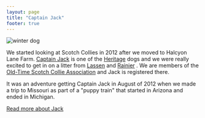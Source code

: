 ```yaml
---
layout: page
title: "Captain Jack"
footer: true
---
```



![winter dog](/images/winter-jack.jpg "More Captain Jack in the snow")

We started looking at Scotch Collies in 2012 after we moved to Halcyon Lane Farm. 
[Captain Jack](http://www.scotchcollie.org/registry/browser.php?id=63740 "Heritage Captain Jack")
is one of the
[Heritage](http://heritage.scotchcollie.org "Heritage Kennels")
dogs
and we were really excited to get in on a litter from 
[Lassen](http://www.scotchcollie.org/registry/browser.php?id=63528 "Heritage Little Lassen")
and 
[Rainier](http://www.scotchcollie.org/registry/browser.php?id=63492 "Heritage Mighty Rainier")
. We are members of the
[Old-Time Scotch Collie Association](http://www.scotchcollie.org/club/ "Old-Time Scotch Collie Association")
and Jack is registered there.

It was an adventure getting Captain Jack in August of 2012 when we made a trip to Missouri as part of a "puppy train"
that started in Arizona and ended in Michigan.

[Read more about Jack](blog/2014/01/02/all-about-jack/ "All About Jack") 

